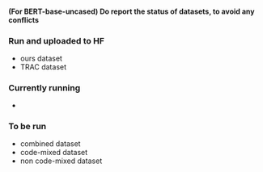 
#### (For BERT-base-uncased) Do report the status of datasets, to avoid any conflicts ####

### Run and uploaded to HF ###
* ours dataset
* TRAC dataset
### Currently running ###
* 
### To be run ###
* combined dataset
* code-mixed dataset
* non code-mixed dataset


